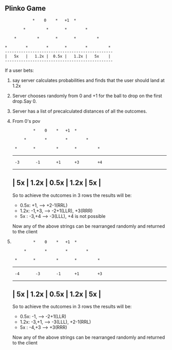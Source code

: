 ## Plinko Game

                *    0    *   +1  *
            
            *         *       *        *
    
        *         *       *       *         *

    *        *        *       *        *         *                 
    -----------------------------------------------
    |   5x   |   1.2x |  0.5x |   1.2x |   5x    |
    -----------------------------------------------
 
If a user bets: 
1. say server calculates probabilities and finds that the user should land at 1.2x
2. Server chooses randomly from 0 and +1 for the ball to drop on the first drop.Say 0.

3. Server has a list of precalculated distances of all the outcomes.
4. From 0's pov
 
                *    0    *   +1  *
            
            *        *        *        *
    
        *       *         *       *         *

    *       *        *        *        *         *  
        -3       -1       +1      +3        +4           
    -----------------------------------------------
    |   5x   |   1.2x |  0.5x |   1.2x |   5x    |
    -----------------------------------------------
    So to achieve the outcomes in 3 rows the results will be:
    - 0.5x: +1,           --> +2-1(RRL)
    - 1.2x: -1,+3,        --> -2+1(LLR), +3(RRR)
    - 5x  : -3,+4         --> -3(LLL), +4 is not possible

    Now any of the above strings can be rearranged randomly and returned to the client
5. 
                *    0    *   +1  *
            
            *        *        *        *
    
        *       *         *       *         *

    *       *        *        *        *         *  
        -4       -3       -1      +1        +3           
    -----------------------------------------------
    |   5x   |   1.2x |  0.5x |   1.2x |   5x    |
    -----------------------------------------------
    So to achieve the outcomes in 3 rows the results will be:
    - 0.5x: -1,           --> -2+1(LLR)
    - 1.2x: -3,+1,        --> -3(LLL), +2-1(RRL)
    - 5x  : -4,+3         --> +3(RRR)

    Now any of the above strings can be rearranged randomly and returned to the client